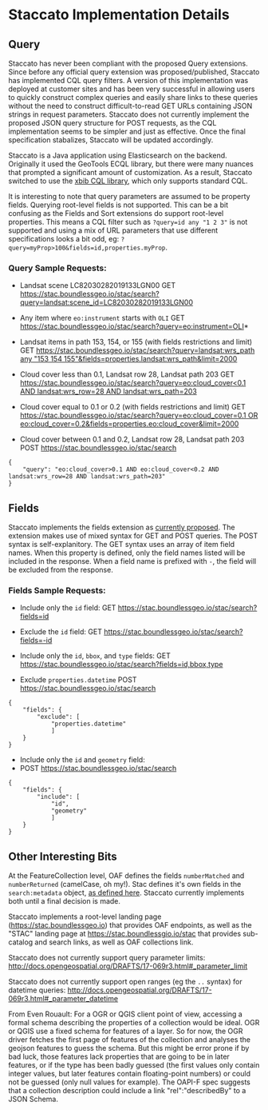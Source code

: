 # Staccato Implementation Details

## Query
Staccato has never been compliant with the proposed Query extensions.  Since before any official query extension was proposed/published, Staccato has implemented CQL query filters.  A version of this implementation was deployed at customer sites and has been very successful in allowing users to quickly construct complex queries and easily share links to these queries without the need to construct difficult-to-read GET URLs containing JSON strings in request parameters.  Staccato does not currently implement the proposed JSON query structure for POST requests, as the CQL implementation seems to be simpler and just as effective.  Once the final specification stabalizes, Staccato will be updated accordingly.

Staccato is a Java application using Elasticsearch on the backend.  Originally it used the GeoTools ECQL library, but there were many nuances that prompted a significant amount of customization.  As a result, Staccato switched to use the [xbib CQL library](https://github.com/xbib/cql), which only supports standard CQL.

It is interesting to note that query parameters are assumed to be property fields.  Querying root-level fields is not supported.  This can be a bit confusing as the Fields and Sort extensions do support root-level properties.  This means a CQL filter such as `?query=id any "1 2 3"` is not supported and using a mix of URL parameters that use different specifications looks a bit odd, eg: `?query=myProp>100&fields=id,properties.myProp`. 

### Query Sample Requests:

* Landsat scene LC82030282019133LGN00
GET https://stac.boundlessgeo.io/stac/search?query=landsat:scene_id=LC82030282019133LGN00

* Any item where `eo:instrument` starts with `OLI`
GET https://stac.boundlessgeo.io/stac/search?query=eo:instrument=OLI*

* Landsat items in path 153, 154, or 155 (with fields restrictions and limit)
GET [https://stac.boundlessgeo.io/stac/search?query=landsat:wrs_path any "153 154 155"&fields=properties.landsat:wrs_path&limit=2000](https://stac.boundlessgeo.io/stac/search?query=landsat:wrs_path%20any%20%22153%20154%20155%22&fields=properties.landsat:wrs_path&limit=2000)

* Cloud cover less than 0.1, Landsat row 28, Landsat path 203
GET [https://stac.boundlessgeo.io/stac/search?query=eo:cloud_cover<0.1 AND landsat:wrs_row=28 AND landsat:wrs_path=203](https://stac.boundlessgeo.io/stac/search?query=eo:cloud_cover%3C0.1%20AND%20landsat:wrs_row=28%20AND%20landsat:wrs_path=203)

* Cloud cover equal to 0.1 or 0.2 (with fields restrictions and limit)
GET [https://stac.boundlessgeo.io/stac/search?query=eo:cloud_cover=0.1 OR eo:cloud_cover=0.2&fields=properties.eo:cloud_cover&limit=2000](https://stac.boundlessgeo.io/stac/search?query=eo:cloud_cover=0.1%20OR%20eo:cloud_cover=0.2&limit=2000&fields=properties.eo:cloud_cover)

* Cloud cover between 0.1 and 0.2, Landsat row 28, Landsat path 203
POST https://stac.boundlessgeo.io/stac/search

```
{
	"query": "eo:cloud_cover>0.1 AND eo:cloud_cover<0.2 AND landsat:wrs_row=28 AND landsat:wrs_path=203"
}
```

## Fields
Staccato implements the fields extension as [currently proposed](https://github.com/radiantearth/stac-spec/tree/master/api-spec/extensions/fields).  The extension makes use of mixed syntax for GET and POST queries.  The POST syntax is self-explanitory.  The GET syntax uses an array of item field names.  When this property is defined, only the field names listed will be included in the response.  When a field name is prefixed with `-`, the field will be excluded from the response.

### Fields Sample Requests:

* Include only the `id` field:
GET https://stac.boundlessgeo.io/stac/search?fields=id

* Exclude the `id` field:
GET https://stac.boundlessgeo.io/stac/search?fields=-id

* Include only the `id`, `bbox`, and `type` fields:
GET https://stac.boundlessgeo.io/stac/search?fields=id,bbox,type

* Exclude `properties.datetime`
POST https://stac.boundlessgeo.io/stac/search
```
{
	"fields": {
		"exclude": [
			"properties.datetime"
			]
	}
}
```

* Include only the `id` and `geometry` field:
* POST https://stac.boundlessgeo.io/stac/search
```
{
	"fields": {
		"include": [
			"id",
            "geometry"
			]
	}
}
```

## Other Interesting Bits

At the FeatureCollection level, OAF defines the fields `numberMatched` and `numberReturned` (camelCase, oh my!).  Stac defines it's own fields in the `search:metadata` object, [as defined here](https://github.com/radiantearth/stac-spec/tree/master/api-spec/extensions/search).  Staccato currently implements both until a final decision is made.

Staccato implements a root-level landing page (https://stac.boundlessgeo.io) that provides OAF endpoints, as well as the "STAC" landing page at https://stac.boundlessgio.io/stac that provides sub-catalog and search links, as well as OAF collections link.

Staccato does not currently support query parameter limits:  http://docs.opengeospatial.org/DRAFTS/17-069r3.html#_parameter_limit

Staccato does not currently support open ranges (eg the `..` syntax) for datetime queries:  http://docs.opengeospatial.org/DRAFTS/17-069r3.html#_parameter_datetime

From Even Rouault: For a OGR or QGIS client point of view, accessing a formal schema describing the properties of a collection would be ideal. OGR or QGIS use a fixed schema for features of a layer. So for now, the OGR driver fetches the first page of features of the collection and analyses the geojson features to guess the schema. But this might be error prone if by bad luck, those features lack properties that are going to be in later features, or if the type has been badly guessed (the first values only contain integer values, but later features contain floating-point numbers) or could not be guessed (only null values for example). The OAPI-F spec suggests that a collection description could include a link "rel":"describedBy" to a JSON Schema.


